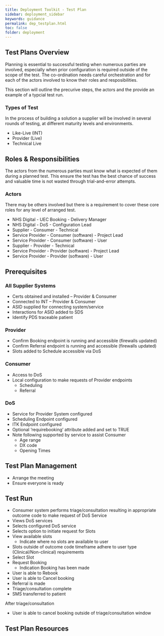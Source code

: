 ```yaml
---
title: Deployment Toolkit - Test Plan
sidebar: deployment_sidebar
keywords: guidance
permalink: dep_testplan.html
toc: false
folder: deployment
---
```


## Test Plans Overview

Planning is essential to successful testing when numerous parties are involved, especially when prior configuration is required outside of the scope of the test. The co-ordination needs careful orchestration and for each of the actors involved to know their roles and resposibilities. 

This section will outline the precurive steps, the actors and the provide an example of a typcial test run. 

### Types of Test

In the process of building a solution a supplier will be involved in several rounds of testing, at different maturity levels and environments. 

* Like-Live (INT)
* Provider (Live)
* Technical Live

## Roles & Responsibilities 

The actors from the numerous parties must know what is expected of them during a planned test. This ensure the test has the best chance of success and valuable time is not wasted through trial-and-error attempts.

### Actors 
There may be others involved but there is a requirement to cover these core roles for any level of arranged test. 

* NHS Digital - UEC Booking - Delivery Manager
* NHS Digital - DoS - Configuration Lead 
* Supplier - Consumer - Technical
* Service Provider - Consumer (software) - Project Lead
* Service Provider - Consumer (software) - User 
* Supplier - Provider - Technical
* Service Provider - Provider (software) - Project Lead
* Service Provider - Provider (software) - User 

## Prerequisites 

### All Supplier Systems
* Certs obtained and installed – Provider & Consumer
* Connected to INT – Provider & Consumer
*	ASID supplied for connecting system/service 
*	Interactions for ASID added to SDS
* Identify PDS traceable patient

### Provider 
*	Confirm Booking endpoint is running and accessible (firewalls updated)
*	Confirm Referral endpoint is running and accessible (firewalls updated)
*	Slots added to Schedule accessible via DoS

### Consumer
*	Access to DoS 
*	Local configuration to make requests of Provider endpoints
    *	Scheduling
    * Referral 

### DoS
*	Service for Provider System configured 
*	Scheduling Endpoint configured 
*	ITK Endpoint configured 
*	Optional ‘requirebooking’ attribute added and set to TRUE
*	Note following supported by service to assist Consumer
    * Age range
    * DX code
    * Opening Times

## Test Plan Management 
* Arrange the meeting 
* Ensure everyone is ready 

## Test Run 
*	Consumer system performs triage/consultation resulting in appropriate outcome code to make request of DoS Service
*	Views DoS services
*	Selects configured DoS service 
*	Selects option to initiate request for Slots 
*	View available slots 
    *	Indicate where no slots are available to user
*	Slots outside of outcome code timeframe adhere to user type (Clinical/Non-clinical) requirements
*	Select Slot 
*	Request Booking 
    * Indication Booking has been made
* User is able to Rebook 
*	User is able to Cancel booking 
*	Referral is made 
*	Triage/consultation complete 
* SMS transferred to patient

After triage/consultation 
*	User is able to cancel booking outside of triage/consultation window


## Test Plan Resources 



